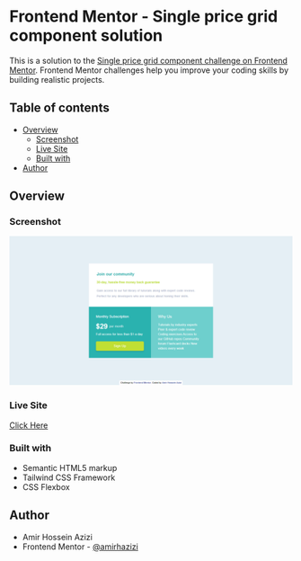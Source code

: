 # Frontend Mentor - Single price grid component solution

This is a solution to the [Single price grid component challenge on Frontend Mentor](https://www.frontendmentor.io/challenges/single-price-grid-component-5ce41129d0ff452fec5abbbc). Frontend Mentor challenges help you improve your coding skills by building realistic projects.

## Table of contents

- [Overview](#overview)
  - [Screenshot](#screenshot)
  - [Live Site](#livesite)
  - [Built with](#built-with)
- [Author](#author)

## Overview

### Screenshot

![screenshot of project](./images/screenshot.png)

### Live Site

[Click Here](https://gleeful-marshmallow-822951.netlify.app/)

### Built with

- Semantic HTML5 markup
- Tailwind CSS Framework
- CSS Flexbox

## Author

- Amir Hossein Azizi
- Frontend Mentor - [@amirhazizi](https://www.frontendmentor.io/profile/amirhazizi)
